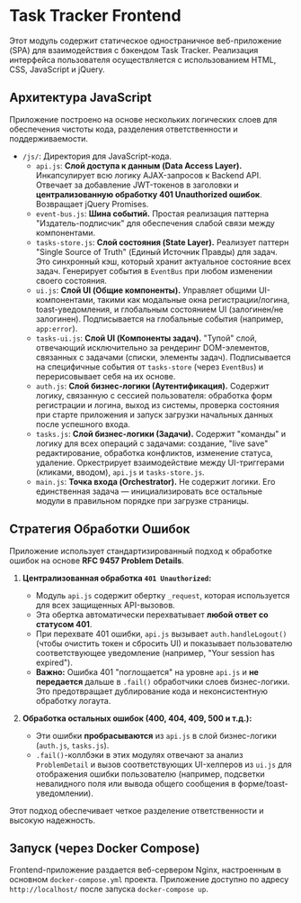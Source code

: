 # Task Tracker Frontend

Этот модуль содержит статическое одностраничное веб-приложение (SPA) для взаимодействия с бэкендом Task Tracker.
Реализация интерфейса пользователя осуществляется с использованием HTML, CSS, JavaScript и jQuery.

## Архитектура JavaScript

Приложение построено на основе нескольких логических слоев для обеспечения чистоты кода, разделения ответственности и поддерживаемости.

-   `/js/`: Директория для JavaScript-кода.
    -   `api.js`: **Слой доступа к данным (Data Access Layer).** Инкапсулирует всю логику AJAX-запросов к Backend API. Отвечает за добавление JWT-токенов в заголовки и **централизованную обработку 401 Unauthorized ошибок**. Возвращает jQuery Promises.
    -   `event-bus.js`: **Шина событий.** Простая реализация паттерна "Издатель-подписчик" для обеспечения слабой связи между компонентами.
    -   `tasks-store.js`: **Слой состояния (State Layer).** Реализует паттерн "Single Source of Truth" (Единый Источник Правды) для задач. Это синхронный кэш, который хранит актуальное состояние всех задач. Генерирует события в `EventBus` при любом изменении своего состояния.
    -   `ui.js`: **Слой UI (Общие компоненты).** Управляет общими UI-компонентами, такими как модальные окна регистрации/логина, toast-уведомления, и глобальным состоянием UI (залогинен/не залогинен). Подписывается на глобальные события (например, `app:error`).
    -   `tasks-ui.js`: **Слой UI (Компоненты задач).** "Тупой" слой, отвечающий исключительно за рендеринг DOM-элементов, связанных с задачами (списки, элементы задач). Подписывается на специфичные события от `tasks-store` (через `EventBus`) и перерисовывает себя на их основе.
    -   `auth.js`: **Слой бизнес-логики (Аутентификация).** Содержит логику, связанную с сессией пользователя: обработка форм регистрации и логина, выход из системы, проверка состояния при старте приложения и запуск загрузки начальных данных после успешного входа.
    -   `tasks.js`: **Слой бизнес-логики (Задачи).** Содержит "команды" и логику для всех операций с задачами: создание, "live save" редактирование, обработка конфликтов, изменение статуса, удаление. Оркестрирует взаимодействие между UI-триггерами (кликами, вводом), `api.js` и `tasks-store.js`.
    -   `main.js`: **Точка входа (Orchestrator).** Не содержит логики. Его единственная задача — инициализировать все остальные модули в правильном порядке при загрузке страницы.

## Стратегия Обработки Ошибок

Приложение использует стандартизированный подход к обработке ошибок на основе **RFC 9457 Problem Details**.

1.  **Централизованная обработка `401 Unauthorized`:**
    -   Модуль `api.js` содержит обертку `_request`, которая используется для всех защищенных API-вызовов.
    -   Эта обертка автоматически перехватывает **любой ответ со статусом 401**.
    -   При перехвате 401 ошибки, `api.js` вызывает `auth.handleLogout()` (чтобы очистить токен и сбросить UI) и показывает пользователю соответствующее уведомление (например, "Your session has expired").
    -   **Важно:** Ошибка 401 "поглощается" на уровне `api.js` и **не передается** дальше в `.fail()` обработчики слоев бизнес-логики. Это предотвращает дублирование кода и неконсистентную обработку логаута.

2.  **Обработка остальных ошибок (400, 404, 409, 500 и т.д.):**
    -   Эти ошибки **пробрасываются** из `api.js` в слой бизнес-логики (`auth.js`, `tasks.js`).
    -   `.fail()`-коллбэки в этих модулях отвечают за анализ `ProblemDetail` и вызов соответствующих UI-хелперов из `ui.js` для отображения ошибки пользователю (например, подсветки невалидного поля или вывода общего сообщения в форме/toast-уведомлении).

Этот подход обеспечивает четкое разделение ответственности и высокую надежность.

## Запуск (через Docker Compose)

Frontend-приложение раздается веб-сервером Nginx, настроенным в основном `docker-compose.yml` проекта.
Приложение доступно по адресу `http://localhost/` после запуска `docker-compose up`.